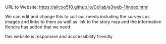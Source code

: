 URL to Website: 
https://alicoo510.github.io/Collab/a3web-1/index.html

We can edit and change this to suit our needs including the surveys as images and links to them as well as link to the story map
and the information Kendra has added that we need

this website is responsive and acccessibility friendly 
